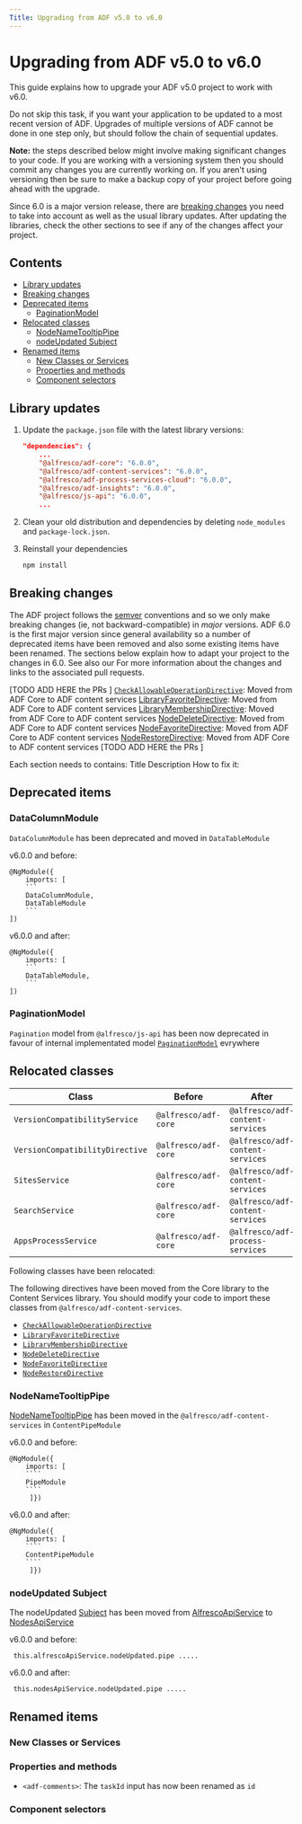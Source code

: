 ```yaml
---
Title: Upgrading from ADF v5.0 to v6.0
---
```


# Upgrading from ADF v5.0 to v6.0

This guide explains how to upgrade your ADF v5.0 project to work with v6.0.

Do not skip this task, if you want your application to be updated to a most recent version of ADF. Upgrades of multiple versions of ADF cannot be done in one step only, but should follow the chain of sequential updates. 

**Note:** the steps described below might involve making significant changes
to your code. If you are working with a versioning system then you should
commit any changes you are currently working on. If you aren't using versioning
then be sure to make a backup copy of your project before going ahead with the
upgrade.

Since 6.0 is a major version release, there are [breaking changes](#breaking-changes)
you need to take into account as well as the usual library updates. After updating
the libraries, check the other sections to see if any of the changes affect your
project.

## Contents

-   [Library updates](#library-updates)
-   [Breaking changes](#breaking-changes)
-   [Deprecated items](#deprecated-items)
    -   [PaginationModel](#paginationmodel)
-   [Relocated classes](#relocated-classes)
    -   [NodeNameTooltipPipe](#nodenametooltippipe)
    -   [nodeUpdated Subject](#nodeupdated-subject)
-   [Renamed items](#renamed-items)
    -   [New Classes or Services](#new-classes-or-services)
    -   [Properties and methods](#properties-and-methods)
    -   [Component selectors](#component-selectors)

## Library updates

1.  Update the `package.json` file with the latest library versions:

    ```json
    "dependencies": {
        ...
        "@alfresco/adf-core": "6.0.0",
        "@alfresco/adf-content-services": "6.0.0",
        "@alfresco/adf-process-services-cloud": "6.0.0",
        "@alfresco/adf-insights": "6.0.0",
        "@alfresco/js-api": "6.0.0",
        ...
    ```

2.  Clean your old distribution and dependencies by deleting `node_modules` and `package-lock.json`.

3.  Reinstall your dependencies
    ```sh
    npm install
    ```

## Breaking changes

The ADF project follows the [semver](https://semver.org/) conventions and so we
only make breaking changes (ie, not backward-compatible) in _major_ versions.
ADF 6.0 is the first major version since general availability so a number of
deprecated items have been removed and also some existing items have been
renamed. The sections below explain how to adapt your project to the changes
in 6.0. See also our
For more information about the changes and links to the associated
pull requests.

[TODO ADD HERE the PRs ] 
[`CheckAllowableOperationDirective`](../content-services/directives/check-allowable-operation.directive.md): Moved from ADF Core to ADF content services
[LibraryFavoriteDirective](../../lib/content-services/src/lib/directives/library-favorite.directive.ts): Moved from ADF Core to ADF content services
[LibraryMembershipDirective](../../lib/content-services/src/lib/directives/library-membership.directive.ts): Moved from ADF Core to ADF content services
[NodeDeleteDirective](../content-services/directives/node-delete.directive.md): Moved from ADF Core to ADF content services
[NodeFavoriteDirective](../content-services/directives/node-favorite.directive.md): Moved from ADF Core to ADF content services
[NodeRestoreDirective](../content-services/directives/node-restore.directive.md): Moved from ADF Core to ADF content services
[TODO ADD HERE the PRs ] 

Each section needs to contains:
Title
Description
How to fix it:

## Deprecated items


### DataColumnModule

```DataColumnModule```  has been deprecated and moved in ```DataTableModule``` 

v6.0.0 and before:
```
@NgModule({
    imports: [
    ```
    DataColumnModule,
    DataTableModule
    ```    
])
```

v6.0.0 and after:
```
@NgModule({
    imports: [
    ```
    DataTableModule,
    ```    
])
```

### PaginationModel

`Pagination` model from `@alfresco/js-api` has been now deprecated in favour of internal implementated model [`PaginationModel`](../../lib/core/src/lib/models/pagination.model.ts) evrywhere

## Relocated classes

| Class | Before | After |
| --- | -- | --- |
| `VersionCompatibilityService` | `@alfresco/adf-core` | `@alfresco/adf-content-services` |
| `VersionCompatibilityDirective` | `@alfresco/adf-core` | `@alfresco/adf-content-services` |
| `SitesService` | `@alfresco/adf-core` | `@alfresco/adf-content-services` |
| `SearchService` | `@alfresco/adf-core` | `@alfresco/adf-content-services` |
| `AppsProcessService` | `@alfresco/adf-core` | `@alfresco/adf-process-services` |

Following classes have been relocated:

The following directives have been moved from the Core library to the Content Services
library. You should modify your code to import these classes from
`@alfresco/adf-content-services`.

-   [`CheckAllowableOperationDirective`](../content-services/directives/check-allowable-operation.directive.md)
-   [`LibraryFavoriteDirective`](../../lib/content-services/src/lib/directives/library-favorite.directive.ts)
-   [`LibraryMembershipDirective`](../../lib/content-services/src/lib/directives/library-membership.directive.ts)
-   [`NodeDeleteDirective`](../content-services/directives/node-delete.directive.md)
-   [`NodeFavoriteDirective`](../content-services/directives/node-favorite.directive.md)
-   [`NodeRestoreDirective`](../content-services/directives/node-restore.directive.md)

### NodeNameTooltipPipe

[NodeNameTooltipPipe](../core/pipes/node-name-tooltip.pipe.md) has been moved in the `@alfresco/adf-content-services` in `ContentPipeModule`

v6.0.0 and before:

    @NgModule({
        imports: [
        ````
        PipeModule
        ````    
         ]})

v6.0.0 and after:

    @NgModule({
        imports: [
        ````
        ContentPipeModule
        ````    
         ]})

### nodeUpdated Subject

The nodeUpdated [Subject](http://reactivex.io/documentation/subject.html) has been moved from [AlfrescoApiService](../core/services/alfresco-api.service.md) to [NodesApiService](../core/services/nodes-api.service.md)

v6.0.0 and before:

     this.alfrescoApiService.nodeUpdated.pipe .....

v6.0.0 and after:

     this.nodesApiService.nodeUpdated.pipe .....

## Renamed items

### New Classes or Services

### Properties and methods

-   `<adf-comments>`: The `taskId` input has now been renamed as `id`

### Component selectors
